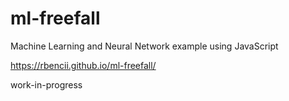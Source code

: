 # ml-freefall
Machine Learning and Neural Network example using JavaScript 

https://rbencii.github.io/ml-freefall/

work-in-progress
